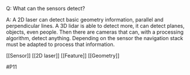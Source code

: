 Q: What can the sensors detect?

A: A 2D laser can detect basic geometry information, parallel and perpendicular lines. A 3D lidar is able to detect more, it can detect planes, objects, even people. Then there are cameras that can, with a processing algorithm, detect anything. Depending on the sensor the navigation stack must be adapted to process that information.

[[Sensor]]
[[2D laser]]
[[Feature]]
[[Geometry]]

#P11 